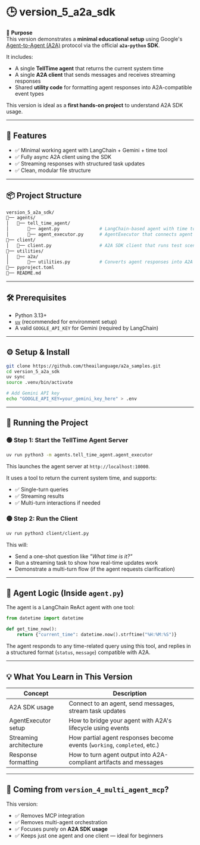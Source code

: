 # 🕒 version_5_a2a_sdk

🌟 **Purpose**  
This version demonstrates a **minimal educational setup** using Google's [Agent-to-Agent (A2A)](https://github.com/google/A2A) protocol via the official **`a2a-python` SDK**.

It includes:
- A single **TellTime agent** that returns the current system time
- A single **A2A client** that sends messages and receives streaming responses
- Shared **utility code** for formatting agent responses into A2A-compatible event types

This version is ideal as a **first hands-on project** to understand A2A SDK usage.

---

## 🚀 Features

- ✅ Minimal working agent with LangChain + Gemini + time tool
- ✅ Fully async A2A client using the SDK
- ✅ Streaming responses with structured task updates
- ✅ Clean, modular file structure

---

## 📦 Project Structure

```bash
version_5_a2a_sdk/
🔺── agents/
│   🔺── tell_time_agent/
│       🔺── agent.py               # LangChain-based agent with time tool
│       🔺── agent_executor.py      # AgentExecutor that connects agent to A2A
🔺── client/
│   🔺── client.py                  # A2A SDK client that runs test scenarios
🔺── utilities/
│   🔺── a2a/
│       🔺── utilities.py           # Converts agent responses into A2A event formats
🔺── pyproject.toml
🔺── README.md
```

---

## 🛠️ Prerequisites

- Python 3.13+
- [`uv`](https://github.com/astral-sh/uv) (recommended for environment setup)
- A valid `GOOGLE_API_KEY` for Gemini (required by LangChain)

---

## ⚙️ Setup & Install

```bash
git clone https://github.com/theailanguage/a2a_samples.git
cd version_5_a2a_sdk
uv sync
source .venv/bin/activate

# Add Gemini API key
echo "GOOGLE_API_KEY=your_gemini_key_here" > .env
```

---

## 🧪 Running the Project

### 🟢 Step 1: Start the TellTime Agent Server

```bash
uv run python3 -m agents.tell_time_agent.agent_executor
```

This launches the agent server at `http://localhost:10000`.

It uses a tool to return the current system time, and supports:
- ✅ Single-turn queries
- ✅ Streaming results
- ✅ Multi-turn interactions if needed

### 🟡 Step 2: Run the Client

```bash
uv run python3 client/client.py
```

This will:
- Send a one-shot question like _"What time is it?"_
- Run a streaming task to show how real-time updates work
- Demonstrate a multi-turn flow (if the agent requests clarification)

---

## 🧐 Agent Logic (Inside `agent.py`)

The agent is a LangChain ReAct agent with one tool:

```python
from datetime import datetime

def get_time_now():
    return {"current_time": datetime.now().strftime("%H:%M:%S")}
```

The agent responds to any time-related query using this tool, and replies in a structured format (`status`, `message`) compatible with A2A.

---

## 💡 What You Learn in This Version

| Concept                  | Description                                                                 |
|--------------------------|-----------------------------------------------------------------------------|
| A2A SDK usage            | Connect to an agent, send messages, stream task updates                     |
| AgentExecutor setup      | How to bridge your agent with A2A's lifecycle using events                  |
| Streaming architecture   | How partial agent responses become events (`working`, `completed`, etc.)    |
| Response formatting      | How to turn agent output into A2A-compliant artifacts and messages          |

---

## 🔄 Coming from `version_4_multi_agent_mcp`?

This version:
- ✅ Removes MCP integration
- ✅ Removes multi-agent orchestration
- ✅ Focuses purely on **A2A SDK usage**
- ✅ Keeps just one agent and one client — ideal for beginners
